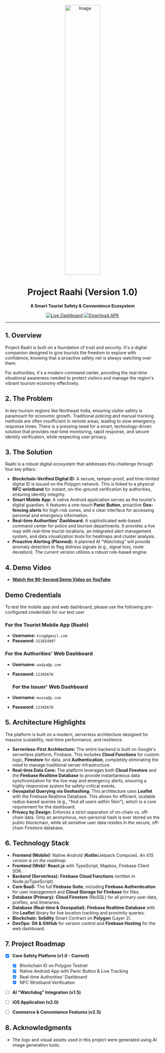 <p align="center">
  <img <img width="114" height="876" alt="Image" src="https://github.com/user-attachments/assets/55143a93-2078-4766-a02f-64569d9982f4" />
</p>

<h1 align="center">Project Raahi (Version 1.0)</h1>

<p align="center">
  <strong>A Smart Tourist Safety & Convenience Ecosystem</strong>
  <br />
</p>

<p align="center">
  <a href="https://raahi1.vercel.app/"><img src="https://img.shields.io/badge/Live-Dashboard-brightgreen?style=for-the-badge&logo=firebase" alt="Live Dashboard"></a>
  <a href="https://github.com/Anonymous-7777/Raahi/blob/main/Raahi.apk"><img src="https://img.shields.io/badge/Download-Android_APK-blue?style=for-the-badge&logo=android" alt="Download APK"></a>
</p>

---

## 1. Overview

Project Raahi is built on a foundation of trust and security. It's a digital companion designed to give tourists the freedom to explore with confidence, knowing that a proactive safety net is always watching over them.

For authorities, it's a modern command center, providing the real-time situational awareness needed to protect visitors and manage the region's vibrant tourism economy effectively.
## 2. The Problem

In key tourism regions like Northeast India, ensuring visitor safety is paramount for economic growth. Traditional policing and manual tracking methods are often insufficient in remote areas, leading to slow emergency response times. There is a pressing need for a smart, technology-driven solution that provides real-time monitoring, rapid response, and secure identity verification, while respecting user privacy.

## 3. The Solution

Raahi is a robust digital ecosystem that addresses this challenge through four key pillars:

* **Blockchain-Verified Digital ID:** A secure, tamper-proof, and time-limited digital ID is issued on the Polygon network. This is linked to a physical **NFC wristband** for instant, on-the-ground verification by authorities, ensuring identity integrity.
* **Smart Mobile App:** A native Android application serves as the tourist's digital guardian. It features a one-touch **Panic Button**, proactive **Geo-fencing alerts** for high-risk zones, and a clear interface for accessing personal and emergency information.
* **Real-time Authorities' Dashboard:** A sophisticated web-based command center for police and tourism departments. It provides a live map with real-time tourist locations, an integrated alert management system, and data visualization tools for heatmaps and cluster analysis.
* **Proactive Alerting (Planned):** A planned AI "Watchdog" will provide anomaly detection to flag distress signals (e.g., signal loss, route deviation). The current version utilizes a robust rule-based engine.

## 4. Demo Video

* [**Watch the 90-Second Demo Video on YouTube**](https://link-to-your-video.com)

## Demo Credentials

To test the mobile app and web dashboard, please use the following pre-configured credentials for our test user
### For the Tourist Mobile App (Raahi)

* **Username:** `king@gmail.com`
* **Password:** `321654987`

### For the Authorities' Web Dashboard

* **Username:** `aadya@p.com`
* **Password:** `12345678`

  ### For the Issuer' Web Dashboard

* **Username:** `mussa@p.com`
* **Password:** `12345678`


## 5. Architecture Highlights

The platform is built on a modern, serverless architecture designed for massive scalability, real-time performance, and resilience.

* **Serverless-First Architecture:** The entire backend is built on Google's serverless platform, Firebase. This includes **Cloud Functions** for custom logic, **Firestore** for data, and **Authentication**, completely eliminating the need to manage traditional server infrastructure.
* **Real-time Data Core:** The platform leverages both **Cloud Firestore** and the **Firebase Realtime Database** to provide instantaneous data synchronization for the live map and emergency alerts, ensuring a highly responsive system for safety-critical events.
* **Geospatial Querying via Geohashing:** This architecture uses **Leaflet** with the Firebase Realtime Database. This allows for efficient, scalable radius-based queries (e.g., "find all users within 5km"), which is a core requirement for the dashboard.
* **Privacy by Design:** Enforces a strict separation of on-chain vs. off-chain data. Only an anonymous, non-personal hash is ever stored on the public blockchain, while all sensitive user data resides in the secure, off-chain Firestore database.

## 6. Technology Stack

* **Frontend (Mobile):** Native Android (**Kotlin**/Jetpack Compose). *An iOS version is on the roadmap.*
* **Frontend (Web):** **React.js** with TypeScript, Mapbox, Firebase Client SDK.
* **Backend (Serverless):** **Firebase Cloud Functions** (written in Node.js/TypeScript).
* **Core BaaS:** The full **Firebase Suite**, including **Firebase Authentication** for user management and **Cloud Storage for Firebase** for files.
* **Database (Primary):** **Cloud Firestore** (NoSQL) for all primary user data, profiles, and itineraries.
* **Database (Real-time & Geospatial):** **Firebase Realtime Database** with the **Leaflet** library for live location tracking and proximity queries.
* **Blockchain:** **Solidity** Smart Contract on **Polygon** (Layer 2).
* **DevOps:** **Git & GitHub** for version control and **Firebase Hosting** for the web dashboard.

## 7. Project Roadmap

- [x] **Core Safety Platform (v1.0 - Current)**
  - [x] Blockchain ID on Polygon Testnet
  - [x] Native Android App with Panic Button & Live Tracking
  - [x] Real-time Authorities' Dashboard
  - [x] NFC Wristband Verification
- [ ] **AI "Watchdog" Integration (v1.5)**
- [ ] **iOS Application (v2.0)**
- [ ] **Commerce & Convenience Features (v2.5)**


## 8. Acknowledgments

* The logo and visual assets used in this project were generated using AI image generation tools.
